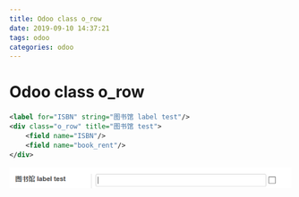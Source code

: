```yaml
---
title: Odoo class o_row
date: 2019-09-10 14:37:21
tags: odoo
categories: odoo
---
```


# Odoo class o_row

```xml
<label for="ISBN" string="图书馆 label test"/>
<div class="o_row" title="图书馆 test">
    <field name="ISBN"/>
    <field name="book_rent"/>
</div>
```

![](/imgs/odoo-model/class_o_row.png)